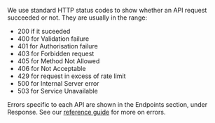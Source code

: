 We use standard HTTP status codes to show whether an API request succeeded or not. They are usually in the range:

- 200 if it suceeded
- 400 for Validation failure
- 401 for Authorisation failure
- 403 for Forbidden request
- 405 for Method Not Allowed
- 406 for Not Acceptable
- 429 for request in excess of rate limit
- 500 for Internal Server error
- 503 for Service Unavailable

Errors specific to each API are shown in the Endpoints section, under Response. See our [reference guide](/api-documentation/docs/reference-guide#errors) for more on errors.
